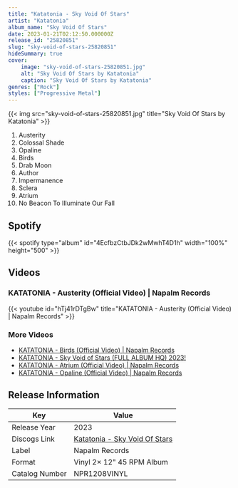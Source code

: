 ```yaml
---
title: "Katatonia - Sky Void Of Stars"
artist: "Katatonia"
album_name: "Sky Void Of Stars"
date: 2023-01-21T02:12:50.000000Z
release_id: "25820851"
slug: "sky-void-of-stars-25820851"
hideSummary: true
cover:
    image: "sky-void-of-stars-25820851.jpg"
    alt: "Sky Void Of Stars by Katatonia"
    caption: "Sky Void Of Stars by Katatonia"
genres: ["Rock"]
styles: ["Progressive Metal"]
---
```


{{< img src="sky-void-of-stars-25820851.jpg" title="Sky Void Of Stars by Katatonia" >}}

<!-- section break -->

1. Austerity
2. Colossal Shade
3. Opaline
4. Birds
5. Drab Moon
6. Author
7. Impermanence
8. Sclera
9. Atrium
10. No Beacon To Illuminate Our Fall

<!-- section break -->


## Spotify
{{< spotify type="album" id="4EcfbzCtbJDk2wMwhT4D1h" width="100%" height="500" >}}



## Videos
### KATATONIA - Austerity (Official Video) | Napalm Records
{{< youtube id="hTj41rDTgBw" title="KATATONIA - Austerity (Official Video) | Napalm Records" >}}<br>

### More Videos

- [KATATONIA - Birds (Official Video) | Napalm Records](https://www.youtube.com/watch?v=_ILWPwc4KaY)
- [KATATONIA - Sky Void of Stars (FULL ALBUM HQ) 2023!](https://www.youtube.com/watch?v=_juzo3SvrxM)
- [KATATONIA - Atrium (Official Video) | Napalm Records](https://www.youtube.com/watch?v=BB24-hVZ88k)
- [KATATONIA - Opaline (Official Video) | Napalm Records](https://www.youtube.com/watch?v=yYzVCJRJhow)


## Release Information
|  Key           | Value                                                |
| ---------------| ---------------------------------------------------- |
| Release Year   | 2023                                   |
| Discogs Link   | [Katatonia - Sky Void Of Stars](https://www.discogs.com/release/25820851-Katatonia-Sky-Void-Of-Stars) |
| Label          | Napalm Records |
| Format         | Vinyl 2× 12" 45 RPM Album |
| Catalog Number | NPR1208VINYL |
